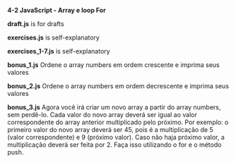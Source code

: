 <strong>4-2 JavaScript - Array e loop For</strong>

<strong>draft.js</strong> is for drafts

<strong>exercises.js</strong> is self-explanatory

<strong>exercises_1-7.js</strong> is self-explanatory

<strong>bonus_1.js</strong> Ordene o array numbers em ordem crescente e imprima seus valores

<strong>bonus_2.js</strong> Ordene o array numbers em ordem decrescente e imprima seus valores

<strong>bonus_3.js</strong> Agora você irá criar um novo array a partir do array numbers, sem perdê-lo. Cada valor do novo array deverá ser igual ao valor correspondente do array anterior multiplicado pelo próximo. Por exemplo: o primeiro valor do novo array deverá ser 45, pois é a multiplicação de 5 (valor correspondente) e 9 (próximo valor). Caso não haja próximo valor, a multiplicação deverá ser feita por 2. Faça isso utilizando o for e o método push.